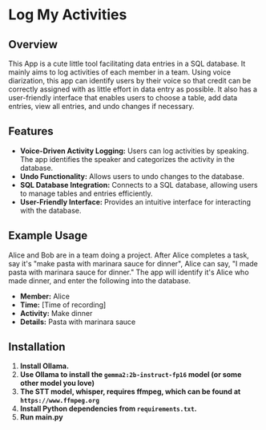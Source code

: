 # Log My Activities

## Overview
This App is a cute little tool facilitating data entries in a SQL database. It mainly aims to log activities of each member in a team. Using voice diarization, this app can identify users by their voice so that credit can be correctly assigned with as little effort in data entry as possible. It also has a user-friendly interface that enables users to choose a table, add data entries, view all entries, and undo changes if necessary.

## Features
- **Voice-Driven Activity Logging:** Users can log activities by speaking. The app identifies the speaker and categorizes the activity in the database.
- **Undo Functionality:** Allows users to undo changes to the database.
- **SQL Database Integration:** Connects to a SQL database, allowing users to manage tables and entries efficiently.
- **User-Friendly Interface:** Provides an intuitive interface for interacting with the database.

## Example Usage
Alice and Bob are in a team doing a project. After Alice completes a task, say it's "make pasta with marinara sauce for dinner", Alice can say, "I made pasta with marinara sauce for dinner." The app will identify it's Alice who made dinner, and enter the following into the database.
- **Member:** Alice
- **Time:** [Time of recording]
- **Activity:** Make dinner
- **Details:** Pasta with marinara sauce

## Installation
1. **Install Ollama.**
2. **Use Ollama to install the `gemma2:2b-instruct-fp16` model (or some other model you love)**
3. **The STT model, whisper, requires ffmpeg, which can be found at `https://www.ffmpeg.org`**
4. **Install Python dependencies from `requirements.txt`.**
5. **Run main.py**
